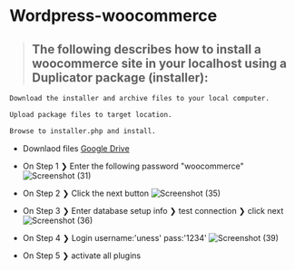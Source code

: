 # Wordpress-woocommerce
 
 > ## The following describes how to install a woocommerce site in your localhost  using a Duplicator package (installer):
 >
  ```diff  
Download the installer and archive files to your local computer.
  ```
  ```diff  
 Upload package files to target location.
  ```
  ```diff  
 Browse to installer.php and install.
  ```
   + Downlaod files <a href="https://drive.google.com/drive/folders/1rMKPw3P_RIay7HCNB5mIjFoqloDNu7AI?usp=sharing" target="_blank">Google Drive</a>
   + On Step 1 ❯ Enter the following password "woocommerce"
   ![Screenshot (31)](https://user-images.githubusercontent.com/36106440/123546127-41bb8d80-d753-11eb-8bad-72323065c036.png)

   
   
   
   
   + On Step 2 ❯ Click the next button 
   ![Screenshot (35)](https://user-images.githubusercontent.com/36106440/123546310-0077ad80-d754-11eb-85dc-67dc05d3bb90.png)

   + On Step 3 ❯ Enter database setup info ❯ test connection ❯ click next
   ![Screenshot (36)](https://user-images.githubusercontent.com/36106440/123547193-babce400-d757-11eb-90ff-ca460ea0e1d9.png)
   + On Step 4 ❯ Login username:'uness'   pass:'1234'
   ![Screenshot (39)](https://user-images.githubusercontent.com/36106440/123547282-0cfe0500-d758-11eb-83af-d1a06b0db2d8.png)
   + On Step 5 ❯ activate all plugins


